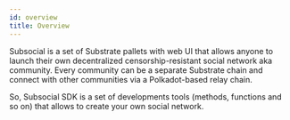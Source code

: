 ```yaml
---
id: overview
title: Overview
---
```


Subsocial is a set of Substrate pallets with web UI that allows anyone to launch their own decentralized censorship-resistant social network aka community. Every community can be a separate Substrate chain and connect with other communities via a Polkadot-based relay chain.

So, Subsocial SDK is a set of developments tools (methods, functions and so on) that allows to create your own social network.






